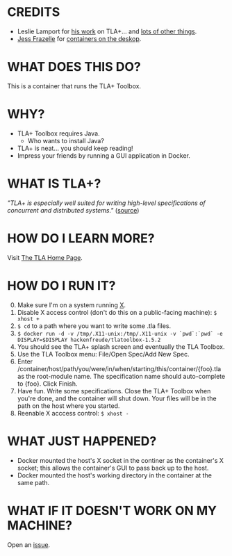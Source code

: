 # CREDITS
* Leslie Lamport for [his work](http://research.microsoft.com/en-us/um/people/lamport/tla/papers.html) on TLA+... and [lots of other things](https://en.wikipedia.org/wiki/Leslie_Lamport). 
* [Jess Frazelle](https://github.com/jfrazelle) for [containers on the deskop](https://blog.jessfraz.com/post/docker-containers-on-the-desktop/).

# WHAT DOES THIS DO?
This is a container that runs the TLA+ Toolbox.

# WHY?
* TLA+ Toolbox requires Java.
	* Who wants to install Java?
* TLA+ is neat... you should keep reading!
* Impress your friends by running a GUI application in Docker.

# WHAT IS TLA+?
_"TLA+ is especially well suited for writing high-level specifications of concurrent and distributed systems."_ ([source](http://research.microsoft.com/en-us/um/people/lamport/tla/tla-intro.html))

# HOW DO I LEARN MORE?
Visit [The TLA Home Page](http://research.microsoft.com/en-us/um/people/lamport/tla/tla.html).

# HOW DO I RUN IT?
0. Make sure I'm on a system running [X](https://en.wikipedia.org/wiki/X_Window_System).
1. Disable X access control (don't do this on a public-facing machine): `$ xhost +`
2. `$ cd` to a path where you want to write some .tla files.
3. ``$ docker run -d -v /tmp/.X11-unix:/tmp/.X11-unix -v `pwd`:`pwd` -e DISPLAY=$DISPLAY hackenfreude/tlatoolbox-1.5.2``
4. You should see the TLA+ splash screen and eventually the TLA Toolbox.
5. Use the TLA Toolbox menu: File/Open Spec/Add New Spec.
6. Enter /container/host/path/you/were/in/when/starting/this/container/{foo}.tla as the root-module name. The specification name should auto-complete to {foo}. Click Finish.
7. Have fun. Write some specifications. Close the TLA+ Toolbox when you're done, and the container will shut down. Your files will be in the path on the host where you started.
8. Reenable X acccess control: `$ xhost -`

# WHAT JUST HAPPENED?
* Docker mounted the host's X socket in the continer as the container's X socket; this allows the container's GUI to pass back up to the host.
* Docker mounted the host's working directory in the container at the same path.

# WHAT IF IT DOESN'T WORK ON MY MACHINE?
Open an [issue](https://github.com/hackenfreude/docker-tlatoolbox-1.5.2/issues/new).
